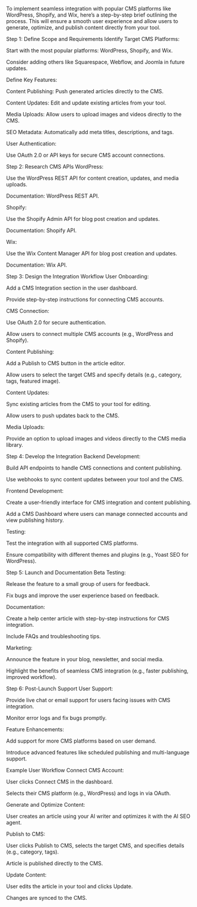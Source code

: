 To implement seamless integration with popular CMS platforms like WordPress, Shopify, and Wix, here’s a step-by-step brief outlining the process. This will ensure a smooth user experience and allow users to generate, optimize, and publish content directly from your tool.

Step 1: Define Scope and Requirements
Identify Target CMS Platforms:

Start with the most popular platforms: WordPress, Shopify, and Wix.

Consider adding others like Squarespace, Webflow, and Joomla in future updates.

Define Key Features:

Content Publishing: Push generated articles directly to the CMS.

Content Updates: Edit and update existing articles from your tool.

Media Uploads: Allow users to upload images and videos directly to the CMS.

SEO Metadata: Automatically add meta titles, descriptions, and tags.

User Authentication:

Use OAuth 2.0 or API keys for secure CMS account connections.

Step 2: Research CMS APIs
WordPress:

Use the WordPress REST API for content creation, updates, and media uploads.

Documentation: WordPress REST API.

Shopify:

Use the Shopify Admin API for blog post creation and updates.

Documentation: Shopify API.

Wix:

Use the Wix Content Manager API for blog post creation and updates.

Documentation: Wix API.

Step 3: Design the Integration Workflow
User Onboarding:

Add a CMS Integration section in the user dashboard.

Provide step-by-step instructions for connecting CMS accounts.

CMS Connection:

Use OAuth 2.0 for secure authentication.

Allow users to connect multiple CMS accounts (e.g., WordPress and Shopify).

Content Publishing:

Add a Publish to CMS button in the article editor.

Allow users to select the target CMS and specify details (e.g., category, tags, featured image).

Content Updates:

Sync existing articles from the CMS to your tool for editing.

Allow users to push updates back to the CMS.

Media Uploads:

Provide an option to upload images and videos directly to the CMS media library.

Step 4: Develop the Integration
Backend Development:

Build API endpoints to handle CMS connections and content publishing.

Use webhooks to sync content updates between your tool and the CMS.

Frontend Development:

Create a user-friendly interface for CMS integration and content publishing.

Add a CMS Dashboard where users can manage connected accounts and view publishing history.

Testing:

Test the integration with all supported CMS platforms.

Ensure compatibility with different themes and plugins (e.g., Yoast SEO for WordPress).

Step 5: Launch and Documentation
Beta Testing:

Release the feature to a small group of users for feedback.

Fix bugs and improve the user experience based on feedback.

Documentation:

Create a help center article with step-by-step instructions for CMS integration.

Include FAQs and troubleshooting tips.

Marketing:

Announce the feature in your blog, newsletter, and social media.

Highlight the benefits of seamless CMS integration (e.g., faster publishing, improved workflow).

Step 6: Post-Launch Support
User Support:

Provide live chat or email support for users facing issues with CMS integration.

Monitor error logs and fix bugs promptly.

Feature Enhancements:

Add support for more CMS platforms based on user demand.

Introduce advanced features like scheduled publishing and multi-language support.

Example User Workflow
Connect CMS Account:

User clicks Connect CMS in the dashboard.

Selects their CMS platform (e.g., WordPress) and logs in via OAuth.

Generate and Optimize Content:

User creates an article using your AI writer and optimizes it with the AI SEO agent.

Publish to CMS:

User clicks Publish to CMS, selects the target CMS, and specifies details (e.g., category, tags).

Article is published directly to the CMS.

Update Content:

User edits the article in your tool and clicks Update.

Changes are synced to the CMS.